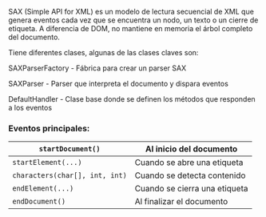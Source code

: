 
SAX (Simple API for XML) es un modelo de lectura secuencial de XML que genera eventos cada vez que se encuentra un nodo, un texto o un cierre de etiqueta. A diferencia de DOM, no mantiene en memoria el árbol completo del documento.

Tiene diferentes clases, algunas de las clases claves son:

SAXParserFactory - Fábrica para crear un parser SAX

SAXParser - Parser que interpreta el documento y dispara eventos

DefaultHandler -  Clase base donde se definen los métodos que responden a los eventos


### Eventos principales:


| `startDocument()`              | Al inicio del documento       |
| ------------------------------ | ----------------------------- |
| `startElement(...)`            | Cuando se abre una etiqueta   |
| `characters(char[], int, int)` | Cuando se detecta contenido   |
| `endElement(...)`              | Cuando se cierra una etiqueta |
| `endDocument()`                | Al finalizar el documento     |

